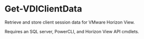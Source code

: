 # Get-VDIClientData

Retrieve and store client session data for VMware Horizon View.

Requires an SQL server, PowerCLI, and Horizon View API cmdlets.